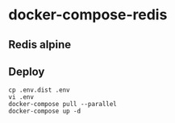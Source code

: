 # docker-compose-redis

## Redis alpine

## Deploy

```
cp .env.dist .env
vi .env
docker-compose pull --parallel
docker-compose up -d
```
